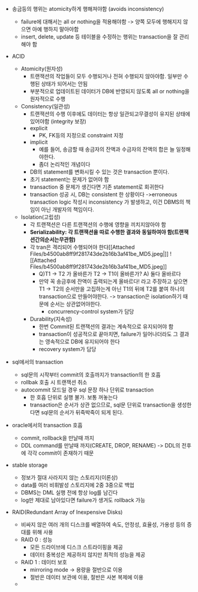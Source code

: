 - 송금등의 행위는 atomicity하게 행해져야함 (avoids inconsistency)
	- failure에 대해서는 all or nothing을 적용해야함 
	  -> 양쪽 모두에 행해지지 않으면 아예 행하지 말아야함
	- insert, delete, update 등 테이블을 수정하는 행위는 transaction을 잘 관리해야 함

- ACID
	- Atomicity(원자성)
		-   트랜잭션의 작업들이 모두 수행되거나 전혀 수행되지 않아야함. 일부만 수행된 상태가 되어서는 안됨
		- 부분적으로 업데이트된 데이터가 DB에 반영되지 않도록 all or nothing을 원자적으로 수행
	- Consistency(일관성)
		- 트랜잭션의 수행 이후에도 데이터는 항상 일관되고무결성이 유지된 상태에 있어야함 (integrity 보장)
		- explicit
			- PK, FK등의 지정으로 constraint 지정
		- implicit
			- 예를 들어, 송금할 때 송금자의 잔액과 수금자의 잔액의 합은 늘 일정해야한다.
			- 좀더 논리적인 개념이다
		- DB의 statement를 변화시킬 수 있는 것은 transaction 뿐이다. 
		- 초기 statement는 문제가 없어야 함
		- transaction 중 문제가 생긴다면 기존 statement로 회귀한다
		- transaction 성공 시, DB는 consistent 한 상황이다
		  ->erroneous transaction logic 작성시 inconsistency 가 발생하고, 이건 DBMS의 책임이 아닌 개발자의 책임이다.
	- Isolation(고립성)
		- 각 트랜잭션은 다른 트랜잭션의 수행에 영향을 끼치지않아야 함
		- **Serializability: 각 트랜잭션을 따로 수행한 결과와 동일하여야 함(트랜잭션간의순서는무관함)**
		- 각 tran은 격리되어 수행되어야 한다[[Attached Files/b4500ab8ff9f281743de2b16b3af41be_MD5.jpeg|]]
![[Attached Files/b4500ab8ff9f281743de2b16b3af41be_MD5.jpeg]]
			- Q)T1 -> T2 가 올바른가 T2 -> T1이 올바른가?
			  A) 둘다 올바르다
			- 만약 꼭 송금후에 잔액이 출력되는게 올바르다! 라고 주장하고 싶으면 T1 -> T2의 순서만을 고집하는게 아닌 T1의 뒤에 T2를 붙여 하나의 transaction으로 만들어야한다.
			  -> transaction은 isolation하기 때문에 순서는 상관없어야한다.
			  - concurrency-control system가 담당
		- Durability(지속성)
			- 한번 Commit된 트랜잭션의 결과는 계속적으로 유지되어야 함
			- transaction이 성공적으로 끝마치면, failure가 일어나더라도 그 결과는 영속적으로 DB에 유지되어야 한다
			- recovery system가 담당

- sql에서의 transaction 
	- sql문의 시작부터 commit의 호출까지가 transaction의 한 호흡
	- rollbak 호출 시 트랜잭션 취소
	- autocommit 모드일 경우 sql 문장 하나 단위로 transaction 
		- 한 호흡 단위로 실행 불가. 보통 꺼놓는다
		- transaction은 순서가 상관 없으므로, sql문 단위로 transaction을 생성한다면 sql문의 순서가 뒤죽박죽이 되게 된다.

- oracle에서의 transaction 호흡
	- commit, rollback을 만날때 까지
	- DDL command를 만날때 까지(CREATE, DROP, RENAME) -> DDL의 전후에 각각 commit이 존재하기 때문

- stable storage
	- 정보가 절대 사라지지 않는 스토리지(이론상)
	- data를 여러 비휘발성 스토리지에 2중 3중으로 백업
	- DBMS는 DML 실행 전에 항상 log를 남긴다
	- log만 제대로 남아있다면 failure가 생겨도 rollback 가능

- RAID(Redundant Array of Inexpensive Disks)
	- 비싸지 않은 여러 개의 디스크를 배열하여 속도, 안정성, 효율성, 가용성 등의 증대를 위해 사용
	- RAID 0 : 성능
		- 모든 드라이브에 디스크 스트라이핑을 제공
		- 데이터 중복성은 제공하지 않지만 최적의 성능을 제공
	- RAID 1 : 데이터 보호
		- mirroring mode -> 용량을 절반으로 이용
		- 절반은 데이터 보관에 이용, 절반은 사본 복제에 이용
	- 
